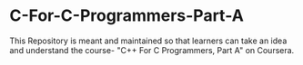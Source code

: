 # C-For-C-Programmers-Part-A
This Repository is meant and maintained so that learners can take an idea and understand the course- "C++ For C Programmers, Part A" on Coursera.
